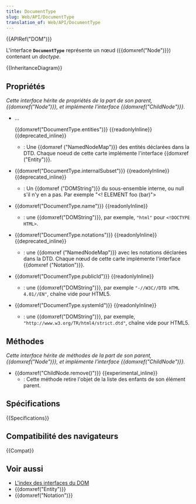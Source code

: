 ```yaml
---
title: DocumentType
slug: Web/API/DocumentType
translation_of: Web/API/DocumentType
---
```


{{APIRef("DOM")}}

L'interface **`DocumentType`** représente un nœud ({{domxref("Node")}}) contenant un _doctype_.

{{InheritanceDiagram}}

## Propriétés

_Cette interface hérite de propriétés de la part de son parent, {{domxref("Node")}}, et implémente l'interface {{domxref("ChildNode")}}._

- ...

  {{domxref("DocumentType.entities")}} {{readonlyInline}} {{deprecated_inline}}

  - : Une {{domxref ("NamedNodeMap")}} des entités déclarées dans la DTD. Chaque noeud de cette carte implémente l'interface {{domxref ("Entity")}}.

- {{domxref("DocumentType.internalSubset")}} {{readonlyInline}} {{deprecated_inline}}
  - : Un {{domxref ("DOMString")}} du sous-ensemble interne, ou null s'il n'y en a pas. Par exemple "\<! ELEMENT foo (bar)">
- {{domxref("DocumentType.name")}} {{readonlyInline}}
  - : une {{domxref("DOMString")}}, par exemple, `"html"` pour `<!DOCTYPE HTML>`.
- {{domxref("DocumentType.notations")}} {{readonlyInline}} {{deprecated_inline}}
  - : une {{domxref ("NamedNodeMap")}} avec les notations déclarées dans la DTD. Chaque nœud de cette carte implémente l'interface {{domxref ("Notation")}}.
- {{domxref("DocumentType.publicId")}} {{readonlyInline}}
  - : une {{domxref("DOMString")}}, par exemple `"-//W3C//DTD HTML 4.01//EN"`, chaîne vide pour HTML5.
- {{domxref("DocumentType.systemId")}} {{readonlyInline}}
  - : une {{domxref("DOMString")}}, par exemple, `"http://www.w3.org/TR/html4/strict.dtd"`, chaîne vide pour HTML5.

## Méthodes

_Cette interface hérite de méthodes de la part de son parent, {{domxref("Node")}}, et implémente l'interface {{domxref("ChildNode")}}._

- {{domxref("ChildNode.remove()")}} {{experimental_inline}}
  - : Cette méthode retire l'objet de la liste des enfants de son élément parent.

## Spécifications

{{Specifications}}

## Compatibilité des navigateurs

{{Compat}}

## Voir aussi

- [L'index des interfaces du DOM](/fr/docs/Web/API/Document_Object_Model)
- {{domxref("Entity")}}
- {{domxref("Notation")}}
